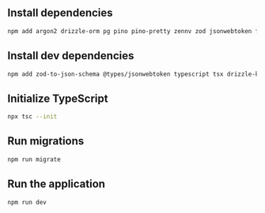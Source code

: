 ## Install dependencies

```bash
npm add argon2 drizzle-orm pg pino pino-pretty zennv zod jsonwebtoken fastify-zod fastify-guard fastify
```

## Install dev dependencies

```bash
npm add zod-to-json-schema @types/jsonwebtoken typescript tsx drizzle-kit @types/pg -D
```

## Initialize TypeScript

```bash
npx tsc --init
```

## Run migrations

```bash
npm run migrate
```

## Run the application

```bash
npm run dev
```
